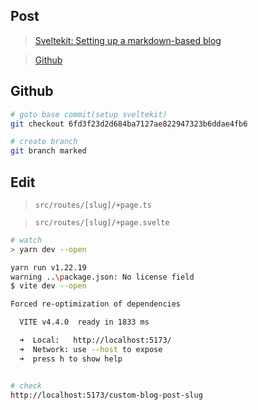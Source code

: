 ## Post

> [Sveltekit: Setting up a markdown-based blog](https://zhifez-lee.medium.com/sveltekit-setting-up-a-markdown-based-blog-9b3fe266bf76)

> [Github](https://github.com/zhifez/sveltekit-markdown-blog)


## Github

```sh
# goto base commit(setup sveltekit)
git checkout 6fd3f23d2d684ba7127ae822947323b6ddae4fb6

# create branch
git branch marked
```

## Edit

> `src/routes/[slug]/+page.ts`

> `src/routes/[slug]/+page.svelte`

```sh
# watch
> yarn dev --open

yarn run v1.22.19
warning ..\package.json: No license field
$ vite dev --open

Forced re-optimization of dependencies

  VITE v4.4.0  ready in 1833 ms

  ➜  Local:   http://localhost:5173/
  ➜  Network: use --host to expose
  ➜  press h to show help


# check
http://localhost:5173/custom-blog-post-slug
```